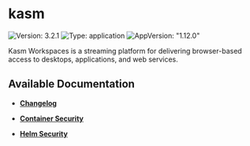 # kasm

![Version: 3.2.1](https://img.shields.io/badge/Version-3.2.1-informational?style=flat-square) ![Type: application](https://img.shields.io/badge/Type-application-informational?style=flat-square) ![AppVersion: "1.12.0"](https://img.shields.io/badge/AppVersion-"1.12.0"-informational?style=flat-square)

Kasm Workspaces is a streaming platform for delivering browser-based access to desktops, applications, and web services.

## Available Documentation

- [**Changelog**](CHANGELOG)

- [**Container Security**](container-security)

- [**Helm Security**](helm-security)

